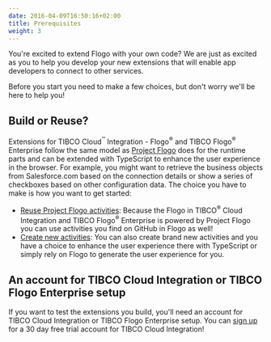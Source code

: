 ```yaml
---
date: 2016-04-09T16:50:16+02:00
title: Prerequisites
weight: 3
---
```


You're excited to extend Flogo with your own code? We are just as excited as you to help you develop your new extensions that will enable app developers to connect to other services.

Before you start you need to make a few choices, but don't worry we'll be here to help you!

## Build or Reuse?
Extensions for TIBCO Cloud<sup>&trade;</sup> Integration - Flogo<sup>&reg;</sup> and TIBCO Flogo<sup>&reg;</sup> Enterprise follow the same model as [Project Flogo](https://flogo.io) does for the runtime parts and can be extended with TypeScript to enhance the user experience in the browser. For example, you might want to retrieve the business objects from Salesforce.com based on the connection details or show a series of checkboxes based on other configuration data. The choice you have to make is how you want to get started:

* [Reuse Project Flogo activities](./flogo): Because the Flogo in TIBCO<sup>&reg;</sup> Cloud Integration and TIBCO Flogo<sup>&reg;</sup> Enterprise is powered by Project Flogo you can use activities you find on GitHub in Flogo as well!
* [Create new activities](./new-activities): You can also create brand new activities and you have a choice to enhance the user experience there with TypeScript or simply rely on Flogo to generate the user experience for you.

## An account for TIBCO Cloud Integration or TIBCO Flogo Enterprise setup

If you want to test the extensions you build, you'll need an account for TIBCO Cloud Integration or TIBCO Flogo Enterprise setup. You can [sign up](https://www.tibco.com/products/tibco-cloud-integration) for a 30 day free trial account for TIBCO Cloud Integration!
